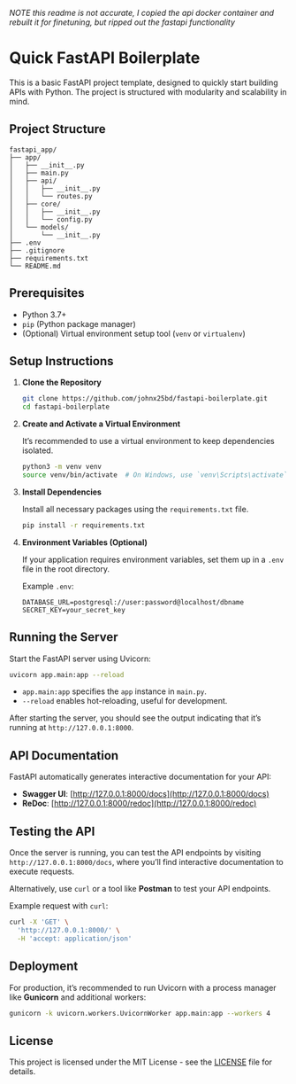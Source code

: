 _NOTE this readme is not accurate, I copied the api docker container and rebuilt it for finetuning, but ripped out the fastapi functionality_

# Quick FastAPI Boilerplate

This is a basic FastAPI project template, designed to quickly start building APIs with Python. The project is structured with modularity and scalability in mind.

## Project Structure

```plaintext
fastapi_app/
├── app/
│   ├── __init__.py
│   ├── main.py
│   ├── api/
│   │   ├── __init__.py
│   │   └── routes.py
│   ├── core/
│   │   ├── __init__.py
│   │   └── config.py
│   └── models/
│       └── __init__.py
├── .env
├── .gitignore
├── requirements.txt
└── README.md
```

## Prerequisites

- Python 3.7+
- `pip` (Python package manager)
- (Optional) Virtual environment setup tool (`venv` or `virtualenv`)

## Setup Instructions

1. **Clone the Repository**

   ```bash
   git clone https://github.com/johnx25bd/fastapi-boilerplate.git
   cd fastapi-boilerplate
   ```

2. **Create and Activate a Virtual Environment**

   It’s recommended to use a virtual environment to keep dependencies isolated.

   ```bash
   python3 -m venv venv
   source venv/bin/activate  # On Windows, use `venv\Scripts\activate`
   ```

3. **Install Dependencies**

   Install all necessary packages using the `requirements.txt` file.

   ```bash
   pip install -r requirements.txt
   ```

4. **Environment Variables (Optional)**

   If your application requires environment variables, set them up in a `.env` file in the root directory.

   Example `.env`:

   ```plaintext
   DATABASE_URL=postgresql://user:password@localhost/dbname
   SECRET_KEY=your_secret_key
   ```

## Running the Server

Start the FastAPI server using Uvicorn:

```bash
uvicorn app.main:app --reload
```

- `app.main:app` specifies the `app` instance in `main.py`.
- `--reload` enables hot-reloading, useful for development.

After starting the server, you should see the output indicating that it’s running at `http://127.0.0.1:8000`.

## API Documentation

FastAPI automatically generates interactive documentation for your API:

- **Swagger UI**: [http://127.0.0.1:8000/docs](http://127.0.0.1:8000/docs)
- **ReDoc**: [http://127.0.0.1:8000/redoc](http://127.0.0.1:8000/redoc)

## Testing the API

Once the server is running, you can test the API endpoints by visiting `http://127.0.0.1:8000/docs`, where you’ll find interactive documentation to execute requests.

Alternatively, use `curl` or a tool like **Postman** to test your API endpoints.

Example request with `curl`:

```bash
curl -X 'GET' \
  'http://127.0.0.1:8000/' \
  -H 'accept: application/json'
```

## Deployment

For production, it’s recommended to run Uvicorn with a process manager like **Gunicorn** and additional workers:

```bash
gunicorn -k uvicorn.workers.UvicornWorker app.main:app --workers 4
```

## License

This project is licensed under the MIT License - see the [LICENSE](LICENSE) file for details.
```
